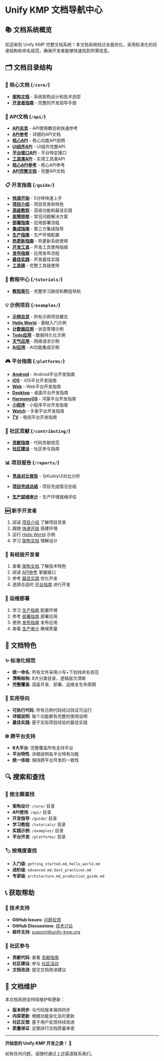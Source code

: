 # Unify KMP 文档导航中心

## 📚 文档系统概览

欢迎来到 Unify KMP 完整文档系统！本文档系统经过全面优化，采用标准化的目录结构和命名规范，确保开发者能够快速找到所需信息。

## 🗂️ 文档目录结构

### 📖 核心文档 (`/core/`)
- **[架构文档](./core/architecture.md)** - 系统架构设计和技术选型
- **[开发者指南](./core/developer.md)** - 完整的开发指导手册

### 🔧 API文档 (`/api/`)
- **[API总览](./api/index.md)** - API使用概览和快速参考
- **[API参考](./api/api_reference.md)** - 详细的API文档
- **[核心API](./api/core.md)** - 核心功能API说明
- **[UI组件API](./api/ui.md)** - UI组件完整API
- **[平台接口API](./api/platforms.md)** - 平台特定接口
- **[工具类API](./api/utilities.md)** - 实用工具类API
- **[核心API参考](./api/core_api.md)** - 核心API参考
- **[API完整文档](./api/api_docs.md)** - 完整API文档

### 📋 开发指南 (`/guide/`)
- **[快速开始](./guide/start.md)** - 5分钟快速上手
- **[项目介绍](./guide/introduction.md)** - 项目背景和特色
- **[高级教程](./guide/advanced.md)** - 高级功能和最佳实践
- **[故障排除](./guide/troubleshooting.md)** - 常见问题解决方案
- **[部署指南](./guide/deployment.md)** - 应用部署流程
- **[集成指南](./guide/integration.md)** - 第三方集成指导
- **[生产指南](./guide/production.md)** - 生产环境配置
- **[热更新指南](./guide/hot_update.md)** - 热更新系统使用
- **[开发工具](./guide/tools.md)** - 开发工具使用指南
- **[发布指南](./guide/publishing.md)** - 应用发布流程
- **[最佳实践](./guide/practices.md)** - 开发最佳实践
- **[工具链](./guide/toolchain.md)** - 完整工具链使用

### 🎯 教程中心 (`/tutorials/`)
- **[教程索引](./tutorials/index.md)** - 完整学习路径和教程导航

### 💡 示例项目 (`/examples/`)
- **[示例总览](./examples/index.md)** - 所有示例项目概览
- **[Hello World](./examples/hello_world.md)** - 基础入门示例
- **[计数器应用](./examples/counter_app.md)** - 状态管理示例
- **[Todo应用](./examples/todo_app.md)** - 数据持久化示例
- **[天气应用](./examples/weather_app.md)** - 网络请求示例
- **[AI应用](./examples/ai_app.md)** - AI功能集成示例

### 🎮 平台指南 (`/platforms/`)
- **[Android](./platforms/android.md)** - Android平台开发指南
- **[iOS](./platforms/ios.md)** - iOS平台开发指南
- **[Web](./platforms/web.md)** - Web平台开发指南
- **[Desktop](./platforms/desktop.md)** - 桌面平台开发指南
- **[HarmonyOS](./platforms/harmonyos.md)** - 鸿蒙平台开发指南
- **[小程序](./platforms/miniprogram.md)** - 小程序平台开发指南
- **[Watch](./platforms/watch.md)** - 手表平台开发指南
- **[TV](./platforms/tv.md)** - 电视平台开发指南

### 🤝 社区贡献 (`/contributing/`)
- **[贡献指南](./contributing/contributing.md)** - 代码贡献规范
- **[社区建设](./contributing/community.md)** - 社区参与指南

### 📊 项目报告 (`/reports/`)
- **[竞品对比报告](./reports/)** - 与KuiklyUI对比分析
- **[项目完成总结](./reports/)** - 项目完成情况总结

- **[生产就绪审计](./audit/readiness.md)** - 生产环境就绪评估


### 🆕 新手开发者
1. 阅读 [项目介绍](./guide/introduction.md) 了解项目背景
2. 跟随 [快速开始](./guide/start.md) 搭建环境
3. 运行 [Hello World](./examples/hello_world.md) 示例
4. 学习 [架构文档](./core/architecture.md) 理解设计

### 🚀 有经验开发者
1. 查看 [架构文档](./core/architecture.md) 了解技术特色
2. 阅读 [API参考](./api/api_reference.md) 掌握接口
3. 参考 [最佳实践](./guide/practices.md) 优化开发
4. 选择合适的 [平台指南](./platforms/android.md) 进行开发

### 🔧 运维部署
1. 学习 [生产指南](./guide/production.md) 配置环境
2. 参考 [部署指南](./guide/deployment.md) 部署应用
3. 使用 [发布指南](./guide/publishing.md) 发布应用
4. 查看 [生产审计](./audit/readiness.md) 确保质量

## 📖 文档特色

### ✨ 标准化规范
- **统一命名**: 所有文件采用小写+下划线命名规范
- **清晰结构**: 8大分类目录，逻辑层次清晰
- **完整覆盖**: 涵盖开发、部署、运维全生命周期

### 🎯 实用导向
- **可执行代码**: 所有示例代码经过验证可运行
- **详细说明**: 每个功能都有完整的使用说明
- **最佳实践**: 基于实际项目经验的最佳实践

### 🌐 跨平台支持
- **8大平台**: 完整覆盖所有支持平台
- **平台特性**: 详细说明各平台特有功能
- **统一体验**: 保持跨平台开发的一致性

## 🔍 搜索和查找

### 📝 按主题查找
- **架构设计**: `/core/` 目录
- **API使用**: `/api/` 目录  
- **开发指导**: `/guide/` 目录
- **学习教程**: `/tutorials/` 目录
- **实践示例**: `/examples/` 目录
- **平台开发**: `/platforms/` 目录

### 🏷️ 按难度查找
- **入门级**: `getting_started.md`, `hello_world.md`
- **进阶级**: `advanced.md`, `best_practices.md`
- **专家级**: `architecture.md`, `production_guide.md`

## 📞 获取帮助

### 💬 技术支持
- **GitHub Issues**: [问题反馈](https://github.com/unify-kmp/unify-core/issues)
- **GitHub Discussions**: [技术讨论](https://github.com/unify-kmp/unify-core/discussions)
- **邮件支持**: support@unify-kmp.org

### 🤝 社区参与
- **贡献代码**: 查看 [贡献指南](./contributing/contributing.md)
- **社区建设**: 参与 [社区活动](./contributing/community.md)
- **文档改进**: 提交文档改进建议

## 🔄 文档维护

本文档系统会持续维护和更新：
- **版本同步**: 与代码版本保持同步
- **内容更新**: 根据功能变化及时更新
- **社区反馈**: 基于用户反馈持续改进
- **质量保证**: 定期进行文档质量审查

---

**开始您的 Unify KMP 开发之旅！** 🚀

如有任何问题，请随时通过上述渠道联系我们。
